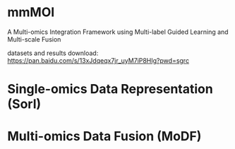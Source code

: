 # mmMOI
A Multi-omics Integration Framework using Multi-label Guided Learning and Multi-scale Fusion

datasets and results download: https://pan.baidu.com/s/13xJdqeqx7jr_uyM7iP8HIg?pwd=sgrc

# Single-omics Data Representation (Sorl)

# Multi-omics Data Fusion (MoDF)


